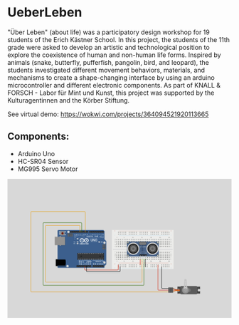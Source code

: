 # UeberLeben

"Über Leben" (about life) was a participatory design workshop for 19 students of the Erich Kästner School.
In this project, the students of the 11th grade were asked to develop an artistic and technological position to explore the coexistence of human and non-human life forms.
Inspired by animals (snake, butterfly, pufferfish, pangolin, bird, and leopard), the students investigated different movement behaviors, materials, and mechanisms to create a shape-changing interface by using an arduino microcontroller and different electronic components.
As part of KNALL & FORSCH - Labor für Mint und Kunst, this project was supported by the Kulturagentinnen and the Körber Stiftung. 



See virtual demo:
https://wokwi.com/projects/364094521920113665

## Components:
- Arduino Uno
- HC-SR04 Sensor
- MG995 Servo Motor


![A screenshot of the circuit](https://github.com/sicaaa/UeberLeben/blob/main/Circuit-HCSR04-Servo.png)

